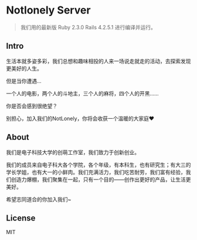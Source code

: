 # Notlonely Server

> 我们用的最新版 Ruby 2.3.0 Rails 4.2.5.1 进行编译并运行。

## Intro

生活本就多姿多彩，我们总想和趣味相投的人来一场说走就走的活动，去探索发现更美好的人生。

但是当你遭遇...

一个人的电影，两个人的斗地主，三个人的麻将，四个人的开黑……

你是否会感到很绝望？

别担心，加入我们的NotLonely，你将会收获一个温暖的大家庭❤️

## About

我们是电子科技大学的创萌工作室，我们致力于创新创业。

我们的成员来自电子科大各个学院，各个年级，有本科生，也有研究生；有大三的学长学姐，也有大一的小鲜肉。我们充满活力，我们吃苦耐劳，我们富有经验，我们创造力爆棚，我们聚集在一起，只有一个目的——创作出更好的产品，让生活更美好。

希望志同道合的你加入我们~

## License

MIT
